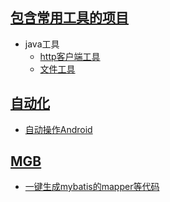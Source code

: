 ## [包含常用工具的项目](https://github.com/yuyumyself/UtilsProject/tree/master/Utils)
- java工具
    -  [http客户端工具](https://github.com/yuyumyself/UtilsProject/tree/master/Utils/src/main/java/com/china/hcg/http)
    -  [文件工具](https://github.com/yuyumyself/UtilsProject/tree/master/Utils/src/main/java/com/china/hcg/file)
## [自动化](https://github.com/yuyumyself/UtilsProject/tree/master/Automation)
- [自动操作Android](https://github.com/yuyumyself/UtilsProject/tree/master/Automation)
## [MGB](https://github.com/yuyumyself/UtilsProject/tree/master/autoGenerateMapper)
- [一键生成mybatis的mapper等代码](https://github.com/yuyumyself/UtilsProject/tree/master/autoGenerateMapper)